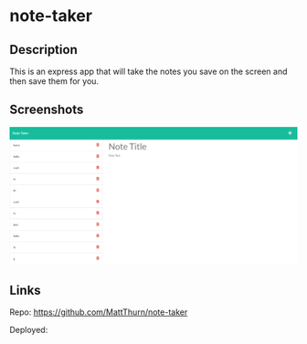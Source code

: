 # note-taker

## Description
This is an express app that will take the notes you save on the screen and then save them for you.

## Screenshots

![alt text](./images/screenshot-express.png)

## Links

Repo: https://github.com/MattThurn/note-taker

Deployed: